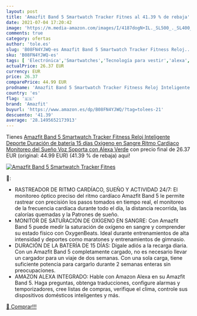 ```yaml
---
layout: post
title: 'Amazfit Band 5 Smartwatch Tracker Fitnes al 41.39 % de rebaja'
date: 2021-07-04 17:20:42
image: 'https://m.media-amazon.com/images/I/4187dogN+IL._SL500_._SL400_.jpg'
comments: true
category: ofertas
author: 'tole.es'
slug: 'B08FN4YJWQ-es Amazfit Band 5 Smartwatch Tracker Fitness Reloj...'
sku: 'B08FN4YJWQ-es'
tags: [ 'Electrónica','Smartwatches','Tecnología para vestir','alexa','amazfit', ]
actualPrice: 26.37 EUR
currency: EUR
price: 26.37
comparePrice: 44.99 EUR
prodname: 'Amazfit Band 5 Smartwatch Tracker Fitness Reloj Inteligente Deporte Duración de batería 15 días Oxigeno en Sangre Ritmo Cardiaco Monitoreo del Sueño Voz Soporta con Alexa Verde'
country: 'es'
flag: '🇪🇸'
brand: 'Amazfit'
buyurl: 'https://www.amazon.es/dp/B08FN4YJWQ/?tag=tolees-21'
descuento: '41.39'
average: '28.1495652173913'
---
```


Tienes [Amazfit Band 5 Smartwatch Tracker Fitness Reloj Inteligente Deporte Duración de batería 15 días Oxigeno en Sangre Ritmo Cardiaco Monitoreo del Sueño Voz Soporta con Alexa Verde](https://www.amazon.es/dp/B08FN4YJWQ/?tag=tolees-21) con precio final de  26.37 EUR (original: 44.99 EUR) (41.39 %  de rebaja) aqui!

[![Amazfit Band 5 Smartwatch Tracker Fitnes](https://m.media-amazon.com/images/I/4187dogN+IL._SL500_._SL400_.jpg)](https://www.amazon.es/dp/B08FN4YJWQ/?tag=tolees-21)

🔎:

- RASTREADOR DE RITMO CARDÍACO, SUEÑO Y ACTIVIDAD 24/7: El monitoreo óptico preciso del ritmo cardíaco Amazfit Band 5 le permite rastrear con precisión los pasos tomados en tiempo real, el monitoreo de la frecuencia cardíaca durante todo el día, la distancia recorrida, las calorías quemadas y la Patrones de sueño.
- MONITOR DE SATURACIÓN DE OXÍGENO EN SANGRE: Con Amazfit Band 5 puede medir la saturación de oxígeno en sangre y comprender su estado físico con OxygenBeats. Ideal durante entrenamientos de alta intensidad y deportes como maratones y entrenamientos de gimnasio.
- DURACIÓN DE LA BATERÍA DE 15 DÍAS: Dígale adiós a la recarga diaria. Con un Amazfit Band 5 completamente cargado, no es necesario llevar un cargador para un viaje de dos semanas. Con una sola carga, tiene suficiente potencia para cargarlo durante 2 semanas enteras sin preocupaciones.
- AMAZON ALEXA INTEGRADO: Hable con Amazon Alexa en su Amazfit Band 5. Haga preguntas, obtenga traducciones, configure alarmas y temporizadores, cree listas de compras, verifique el clima, controle sus dispositivos domésticos inteligentes y más.

[🛒 Comprar!!!](https://www.amazon.es/dp/B08FN4YJWQ/?tag=tolees-21)
